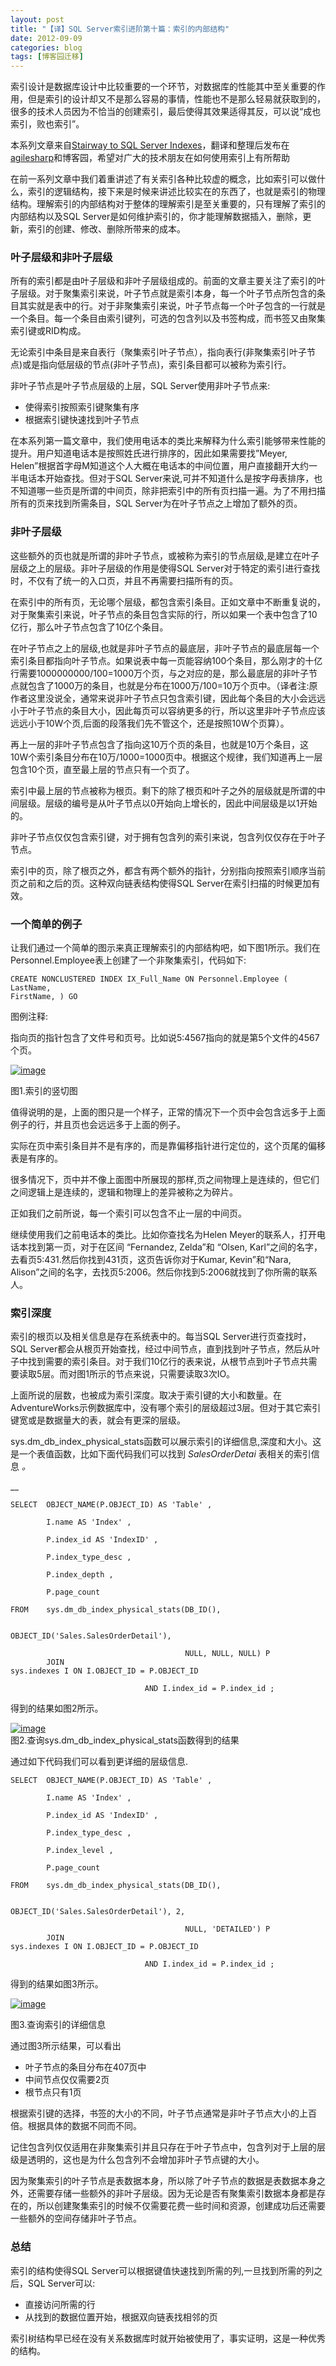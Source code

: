 ```yaml
---
layout: post
title: "【译】SQL Server索引进阶第十篇：索引的内部结构"
date: 2012-09-09
categories: blog
tags: [博客园迁移]
---
```


索引设计是数据库设计中比较重要的一个环节，对数据库的性能其中至关重要的作用，但是索引的设计却又不是那么容易的事情，性能也不是那么轻易就获取到的，很多的技术人员因为不恰当的创建索引，最后使得其效果适得其反，可以说“成也索引，败也索引”。

本系列文章来自[Stairway to SQL Server Indexes](http://www.sqlservercentral.com/stairway/72399/)，翻译和整理后发布在[agilesharp](http://www.agilesharp.com/)和博客园[](http://www.agilesharp.com/)，希望对广大的技术朋友在如何使用索引上有所帮助

在前一系列文章中我们着重讲述了有关索引各种比较虚的概念，比如索引可以做什么，索引的逻辑结构，接下来是时候来讲述比较实在的东西了，也就是索引的物理结构。理解索引的内部结构对于整体的理解索引是至关重要的，只有理解了索引的内部结构以及SQL Server是如何维护索引的，你才能理解数据插入，删除，更新，索引的创建、修改、删除所带来的成本。

### 叶子层级和非叶子层级

所有的索引都是由叶子层级和非叶子层级组成的。前面的文章主要关注了索引的叶子层级。对于聚集索引来说，叶子节点就是索引本身，每一个叶子节点所包含的条目其实就是表中的行。对于非聚集索引来说，叶子节点每一个叶子包含的一行就是一个条目。每一个条目由索引键列，可选的包含列以及书签构成，而书签又由聚集索引键或RID构成。

无论索引中条目是来自表行（聚集索引叶子节点），指向表行\(非聚集索引叶子节点\)或是指向低层级的节点\(非叶子节点\)，索引条目都可以被称为索引行。

非叶子节点是叶子节点层级的上层，SQL Server使用非叶子节点来:

  * 使得索引按照索引键聚集有序 
  * 根据索引键快速找到叶子节点 



在本系列第一篇文章中，我们使用电话本的类比来解释为什么索引能够带来性能的提升。用户知道电话本是按照姓氏进行排序的，因此如果需要找”Meyer, Helen”根据首字母M知道这个人大概在电话本的中间位置，用户直接翻开大约一半电话本开始查找。但对于SQL Server来说,可并不知道什么是按字母表排序，也不知道哪一些页是所谓的中间页，除非把索引中的所有页扫描一遍。为了不用扫描所有的页来找到所需条目，SQL Server为在叶子节点之上增加了额外的页。

### 非叶子层级

这些额外的页也就是所谓的非叶子节点，或被称为索引的节点层级,是建立在叶子层级之上的层级。非叶子层级的作用是使得SQL Server对于特定的索引进行查找时，不仅有了统一的入口页，并且不再需要扫描所有的页。

在索引中的所有页，无论哪个层级，都包含索引条目。正如文章中不断重复说的，对于聚集索引来说，叶子节点的条目包含实际的行，所以如果一个表中包含了10亿行，那么叶子节点包含了10亿个条目。

在叶子节点之上的层级,也就是非叶子节点的最底层，非叶子节点的最底层每一个索引条目都指向叶子节点。如果说表中每一页能容纳100个条目，那么刚才的十亿行需要1000000000/100=1000万个页，与之对应的是，那么最底层的非叶子节点就包含了1000万的条目，也就是分布在1000万/100=10万个页中。（译者注:原作者这里没说全，通常来说非叶子节点只包含索引键，因此每个条目的大小会远远小于叶子节点的条目大小，因此每页可以容纳更多的行，所以这里非叶子节点应该远远小于10W个页,后面的段落我们先不管这个，还是按照10W个页算）。

再上一层的非叶子节点包含了指向这10万个页的条目，也就是10万个条目，这10W个索引条目分布在10万/1000=1000页中。根据这个规律，我们知道再上一层包含10个页，直至最上层的节点只有一个页了。

索引中最上层的节点被称为根页。剩下的除了根页和叶子之外的层级就是所谓的中间层级。层级的编号是从叶子节点以0开始向上增长的，因此中间层级是以1开始的。

非叶子节点仅仅包含索引键，对于拥有包含列的索引来说，包含列仅仅存在于叶子节点。

索引中的页，除了根页之外，都含有两个额外的指针，分别指向按照索引顺序当前页之前和之后的页。这种双向链表结构使得SQL Server在索引扫描的时候更加有效。

### 一个简单的例子

让我们通过一个简单的图示来真正理解索引的内部结构吧，如下图1所示。我们在Personnel.Employee表上创建了一个非聚集索引，代码如下:
    
    
    CREATE NONCLUSTERED INDEX IX_Full_Name ON Personnel.Employee ( LastName, 
    FirstName, ) GO 

  


图例注释:

指向页的指针包含了文件号和页号。比如说5:4567指向的就是第5个文件的4567个页。

[![image](https://cdn.jsdelivr.net/gh/careyson/careyson.github.io@main/assets/images/2012-09-09-sql-server/sql-server-201209091057594777.jpg)](http://images.cnblogs.com/cnblogs_com/CareySon/201209/201209091057581595.jpg)

图1.索引的竖切图

值得说明的是，上面的图只是一个样子，正常的情况下一个页中会包含远多于上面例子的行，并且页也会远远多于上面的例子。

实际在页中索引条目并不是有序的，而是靠偏移指针进行定位的，这个页尾的偏移表是有序的。

很多情况下，页中并不像上面图中所展现的那样,页之间物理上是连续的，但它们之间逻辑上是连续的，逻辑和物理上的差异被称之为碎片。

正如我们之前所说，每一个索引可以包含不止一层的中间页。

继续使用我们之前电话本的类比。比如你查找名为Helen Meyer的联系人，打开电话本找到第一页，对于在区间 “Fernandez, Zelda”和 “Olsen, Karl”之间的名字，去看页5:431.然后你找到431页，这页告诉你对于Kumar, Kevin”和“Nara, Alison”之间的名字，去找页5:2006。然后你找到5:2006就找到了你所需的联系人。

### 索引深度

索引的根页以及相关信息是存在系统表中的。每当SQL Server进行页查找时，SQL Server都会从根页开始查找，经过中间节点，直到找到叶子节点，然后从叶子中找到需要的索引条目。对于我们10亿行的表来说，从根节点到叶子节点共需要读取5层。而对图1所示的节点来说，只需要读取3次IO。

上面所说的层数，也被成为索引深度。取决于索引键的大小和数量。在AdventureWorks示例数据库中，没有哪个索引的层级超过3层。但对于其它索引键宽或是数据量大的表，就会有更深的层级。

sys.dm\_db\_index\_physical\_stats函数可以展示索引的详细信息,深度和大小。这是一个表值函数，比如下面代码我们可以找到 _SalesOrderDetai_ 表相关的索引信息 _。_

__
    
    
    SELECT  OBJECT_NAME(P.OBJECT_ID) AS 'Table' , 
      
            I.name AS 'Index' , 
      
            P.index_id AS 'IndexID' , 
      
            P.index_type_desc , 
      
            P.index_depth , 
      
            P.page_count 
      
    FROM    sys.dm_db_index_physical_stats(DB_ID(), 
      
                                           OBJECT_ID('Sales.SalesOrderDetail'), 
      
                                           NULL, NULL, NULL) P   
            JOIN 
    sys.indexes I ON I.OBJECT_ID = P.OBJECT_ID 
      
                                  AND I.index_id = P.index_id ;

  


得到的结果如图2所示。

[![image](https://cdn.jsdelivr.net/gh/careyson/careyson.github.io@main/assets/images/2012-09-09-sql-server/sql-server-201209091058029496.jpg)](http://images.cnblogs.com/cnblogs_com/CareySon/201209/20120909105800218.jpg)   
图2.查询sys.dm\_db\_index\_physical\_stats函数得到的结果

通过如下代码我们可以看到更详细的层级信息.
    
    
    SELECT  OBJECT_NAME(P.OBJECT_ID) AS 'Table' , 
      
            I.name AS 'Index' , 
      
            P.index_id AS 'IndexID' , 
      
            P.index_type_desc , 
      
            P.index_level , 
      
            P.page_count 
      
    FROM    sys.dm_db_index_physical_stats(DB_ID(), 
      
                                           OBJECT_ID('Sales.SalesOrderDetail'), 2, 
      
                                           NULL, 'DETAILED') P   
            JOIN 
    sys.indexes I ON I.OBJECT_ID = P.OBJECT_ID 
      
                                  AND I.index_id = P.index_id ; 

  
  


得到的结果如图3所示。

[![image](https://cdn.jsdelivr.net/gh/careyson/careyson.github.io@main/assets/images/2012-09-09-sql-server/sql-server-201209091058049265.jpg)](http://images.cnblogs.com/cnblogs_com/CareySon/201209/20120909105803444.jpg)

图3.查询索引的详细信息

通过图3所示结果，可以看出

  * 叶子节点的条目分布在407页中 
  * 中间节点仅仅需要2页 
  * 根节点只有1页 



根据索引键的选择，书签的大小的不同，叶子节点通常是非叶子节点大小的上百倍。根据具体的数据不同而不同。

记住包含列仅仅适用在非聚集索引并且只存在于叶子节点中，包含列对于上层的层级是透明的，这也是为什么包含列不会增加非叶子节点键的大小。

因为聚集索引的叶子节点是表数据本身，所以除了叶子节点的数据是表数据本身之外，还需要存储一些额外的非叶子层级。因为无论是否有聚集索引数据本身都是存在的，所以创建聚集索引的时候不仅需要花费一些时间和资源，创建成功后还需要一些额外的空间存储非叶子节点。

### 总结

索引的结构使得SQL Server可以根据键值快速找到所需的列,一旦找到所需的列之后，SQL Server可以:

  * 直接访问所需的行 
  * 从找到的数据位置开始，根据双向链表找相邻的页 



索引树结构早已经在没有关系数据库时就开始被使用了，事实证明，这是一种优秀的结构。
